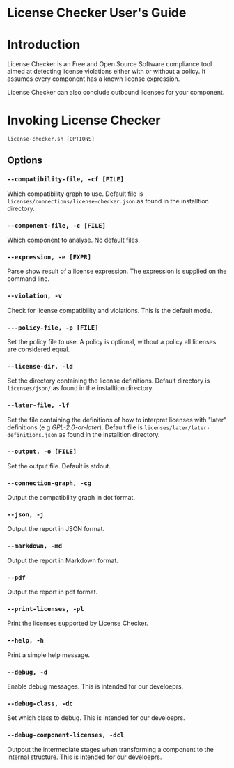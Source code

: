 # License Checker User's Guide

# Introduction

License Checker is an Free and Open Source Software compliance tool
aimed at detecting license violations either with or without a
policy. It assumes every component has a known license expression.

License Checker can also conclude outbound licenses for your component.

# Invoking License Checker

```
license-checker.sh [OPTIONS]
```

## Options

### ```--compatibility-file, -cf [FILE]```

Which compatibility graph to use. Default file is ```licenses/connections/license-checker.json``` as found in the installtion directory.

### ```--component-file, -c [FILE]```

Which component to analyse. No default files.

### ```--expression, -e [EXPR]```

Parse show result of a license expression. The expression is supplied on the command line.

### ```--violation, -v ```

Check for license compatibility and violations. This is the default mode.

### ```---policy-file, -p [FILE]```

Set the policy file to use. A policy is optional, without a policy all licenses are considered equal.

### ```--license-dir, -ld```

Set the directory containing the license definitions. Default directory is ```licenses/json/``` as found in the installtion directory.

### ```--later-file, -lf```

Set the file containing the definitions of how to interpret licenses with "later" definitions (e g *GPL-2.0-or-later*). Default file is ```licenses/later/later-definitions.json``` as found in the installtion directory.

### ```--output, -o [FILE]```

Set the output file. Default is stdout.

### ```--connection-graph, -cg```

Output the compatibility graph in dot format.

### ```--json, -j```

Output the report in JSON format.

### ```--markdown, -md```

Output the report in Markdown format.

### ```--pdf```

Output the report in pdf format.

### ```--print-licenses, -pl```

Print the licenses supported by License Checker.

### ```--help, -h```

Print a simple help message.

### ```--debug, -d```

Enable debug messages. This is intended for our develoeprs.

### ```--debug-class, -dc```

Set which class to debug. This is intended for our develoeprs.

### ```--debug-component-licenses, -dcl```

Outpout the intermediate stages when transforming a component to the internal structure. This is intended for our develoeprs.


